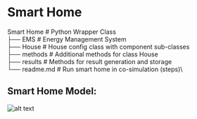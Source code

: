 # Smart Home
Smart Home                  # Python Wrapper Class\
├── EMS                     # Energy Management System\
├── House                   # House config class with component sub-classes\
├── methods                 # Additional methods for class House\
├── results                 # Methods for result generation and storage\
└── readme.md               # Run smart home in co-simulation (steps)\

## Smart Home Model:
![alt text](https://lucid.app/publicSegments/view/ddc7e019-268f-40ea-96af-e3b0b596519f/image.png)
